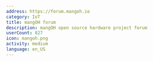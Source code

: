 ```yaml
---
address: https://forum.mangoh.io
category: IoT
title: mangOH forum
description: mangOH open source hardware project forum
userCount: 827
icon: mangoh.png
activity: medium
language: en_US
---
```

